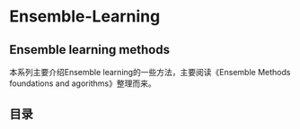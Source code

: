 # Ensemble-Learning

## Ensemble learning methods

本系列主要介绍Ensemble learning的一些方法，主要阅读《Ensemble Methods foundations and agorithms》整理而来。

##  目录


